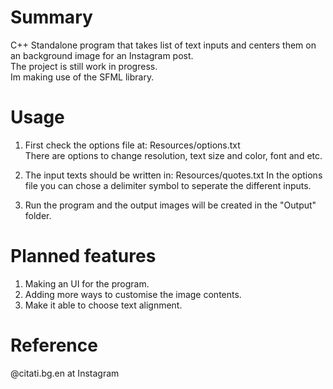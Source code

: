 # Summary
C++ Standalone program that takes list of text inputs and centers them on an background image for an Instagram post.  
The project is still work in progress.  
Im making use of the SFML library.  

# Usage
1. First check the options file at: Resources/options.txt  
There are options to change resolution, text size and color, font and etc.  
  
2. The input texts should be written in: Resources/quotes.txt
In the options file you can chose a delimiter symbol to seperate the different inputs.

3. Run the program and the output images will be created in the "Output" folder.

# Planned features
1. Making an UI for the program.
2. Adding more ways to customise the image contents.
3. Make it able to choose text alignment.

# Reference
@citati.bg.en at Instagram
